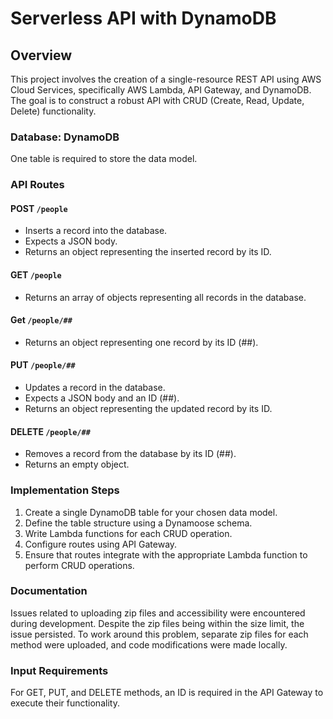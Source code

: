 # Serverless API with DynamoDB

## Overview

This project involves the creation of a single-resource REST API using AWS Cloud Services, specifically AWS Lambda, API Gateway, and DynamoDB. The goal is to construct a robust API with CRUD (Create, Read, Update, Delete) functionality.

### Database: DynamoDB

One table is required to store the data model.

### API Routes

#### POST `/people`

- Inserts a record into the database.
- Expects a JSON body.
- Returns an object representing the inserted record by its ID.

#### GET `/people`

- Returns an array of objects representing all records in the database.

#### Get `/people/##`

- Returns an object representing one record by its ID (##).

#### PUT `/people/##`

- Updates a record in the database.
- Expects a JSON body and an ID (##).
- Returns an object representing the updated record by its ID.

#### DELETE `/people/##`

- Removes a record from the database by its ID (##).
- Returns an empty object.

### Implementation Steps

1. Create a single DynamoDB table for your chosen data model.
2. Define the table structure using a Dynamoose schema.
3. Write Lambda functions for each CRUD operation.
4. Configure routes using API Gateway.
5. Ensure that routes integrate with the appropriate Lambda function to perform CRUD operations.

### Documentation

Issues related to uploading zip files and accessibility were encountered during development. Despite the zip files being within the size limit, the issue persisted. To work around this problem, separate zip files for each method were uploaded, and code modifications were made locally.

<!-- [Serverless API Root URL](https://uoagvvssjh.execute-api.us-east-2.amazonaws.com/test) -->

### Input Requirements

For GET, PUT, and DELETE methods, an ID is required in the API Gateway to execute their functionality.
